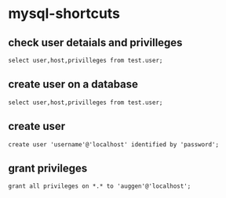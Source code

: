# mysql-shortcuts

## check user detaials and privilleges

    select user,host,privilleges from test.user;
## create user on a database

    select user,host,privilleges from test.user;
    
## create user
    create user 'username'@'localhost' identified by 'password';
    
## grant privileges
    grant all privileges on *.* to 'auggen'@'localhost';
 

